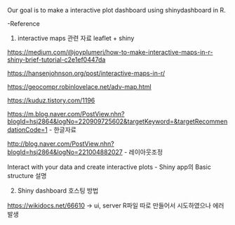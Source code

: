 Our goal is to make a interactive plot dashboard using shinydashboard in R.

-Reference
1) interactive maps 관련 자료
leaflet + shiny

https://medium.com/@joyplumeri/how-to-make-interactive-maps-in-r-shiny-brief-tutorial-c2e1ef0447da

https://hansenjohnson.org/post/interactive-maps-in-r/

https://geocompr.robinlovelace.net/adv-map.html

https://kuduz.tistory.com/1196

https://m.blog.naver.com/PostView.nhn?blogId=hsj2864&logNo=220909725602&targetKeyword=&targetRecommendationCode=1 - 한글자료

http://blog.naver.com/PostView.nhn?blogId=hsj2864&logNo=221004882027 - 레이아웃조정

Interact with your data and create interactive plots - Shiny app의 Basic structure 설명

2) Shiny dashboard 호스팅 방법

https://wikidocs.net/66610 -> ui, server R파일 따로 만들어서 시도하였으나 에러발생
